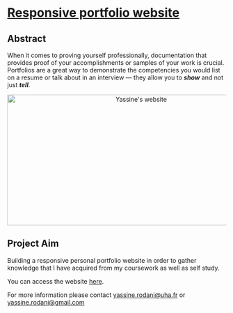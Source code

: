 # [Responsive portfolio website](yassine-rd.github.io/portfolio-website)

## Abstract

When it comes to proving yourself professionally, documentation that provides proof of your accomplishments or samples of your work is crucial. Portfolios are a great way to demonstrate the competencies you would list on a resume or talk about in an interview — they allow you to ***show*** and not just ***tell***.

<p align="center">
    <img src="https://github.com/yassine-rd/portfolio-website/blob/master/assets/img/website.png" width="600" height="300"  alt="Yassine's website"/>
</p>

## Project Aim

Building a responsive personal portfolio website in order to gather knowledge that I have acquired from my coursework as well as self study.

You can access the website [here](yassine-rd/github.io/portfolio-website).

For more information please contact yassine.rodani@uha.fr or yassine.rodani@gmail.com
